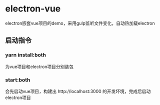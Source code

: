 # electron-vue
electron嵌套vue项目的demo，采用gulp监听文件变化，自动热加载electron

## 启动指令
### yarn install:both
为vue项目和electron项目分别装包
### start:both
会先启动vue项目，构建出 http://localhost:3000 的开发坏境，完成后启动electron项目
